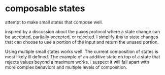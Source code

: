 # composable states

attempt to make small states that compose well.

inspired by a discussion about the paxos protocol where a state change can be accepted, partially accepted, or rejected. I simplify this to state changes that can choose to use a portion of the input and return the unused portion.

Using multiple small states works well. The current composition of states is most likely ill defined. The example of an additive state on top of a state that rejects values beyond a maximum works. I suspect it will fall apart with more complex behaviors and multiple levels of composition.
